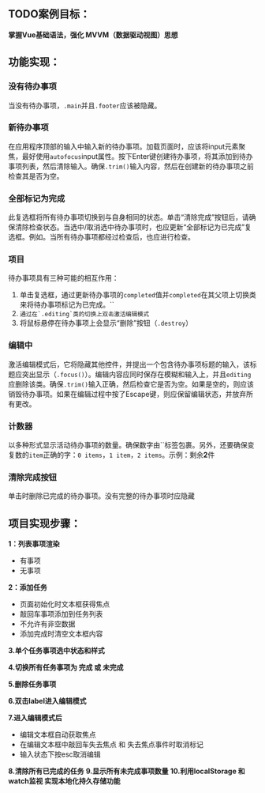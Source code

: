 ## TODO案例目标： 

**掌握Vue基础语法，强化 MVVM（数据驱动视图）思想**

## 功能实现：

### 没有待办事项

当没有待办事项，`.main`并且`.footer`应该被隐藏。

### 新待办事项

在应用程序顶部的输入中输入新的待办事项。加载页面时，应该将input元素聚焦，最好使用`autofocus`input属性。按下Enter键创建待办事项，将其添加到待办事项列表，然后清除输入。确保`.trim()`输入内容，然后在创建新的待办事项之前检查其是否为空。

### 全部标记为完成

此复选框将所有待办事项切换到与自身相同的状态。单击“清除完成”按钮后，请确保清除检查状态。当选中/取消选中待办事项时，也应更新“全部标记为已完成”复选框。例如。当所有待办事项都经过检查后，也应进行检查。

### 项目

待办事项具有三种可能的相互作用：

1. 单击复选框，通过更新待办事项的`completed`值并`completed`在其父项上切换类来将待办事项标记为已完成。``
2. ``通过在`.editing`类的切换上双击激活编辑模式``
3. 将鼠标悬停在待办事项上会显示“删除”按钮（`.destroy`）

### 编辑中

激活编辑模式后，它将隐藏其他控件，并提出一个包含待办事项标题的输入，该标题应突出显示（`.focus()`）。编辑内容应同时保存在模糊和输入上，并且`editing`应删除该类。确保`.trim()`输入正确，然后检查它是否为空。如果是空的，则应该销毁待办事项。如果在编辑过程中按了Escape键，则应保留编辑状态，并放弃所有更改。

### 计数器

以多种形式显示活动待办事项的数量。确保数字由``标签包裹。另外，还要确保变复数的`item`正确的字：`0 items`，`1 item`，`2 items`。示例：剩余**2**件

### 清除完成按钮

单击时删除已完成的待办事项。没有完整的待办事项时应隐藏

## 项目实现步骤：

**1：列表事项渲染**

- 有事项
- 无事项

**2：添加任务**

- 页面初始化时文本框获得焦点
- 敲回车事项添加到任务列表
- 不允许有非空数据
- 添加完成时清空文本框内容

**3.单个任务事项选中状态和样式**

**4.切换所有任务事项为 完成 或 未完成**

**5.删除任务事项**

**6.双击label进入编辑模式**

**7.进入编辑模式后**

- 编辑文本框自动获取焦点
- 在编辑文本框中敲回车失去焦点 和 失去焦点事件时取消标记
- 输入状态下按esc取消编辑

**8.清除所有已完成的任务**
**9.显示所有未完成事项数量**
**10.利用localStorage 和 watch监视 实现本地化持久存储功能**
